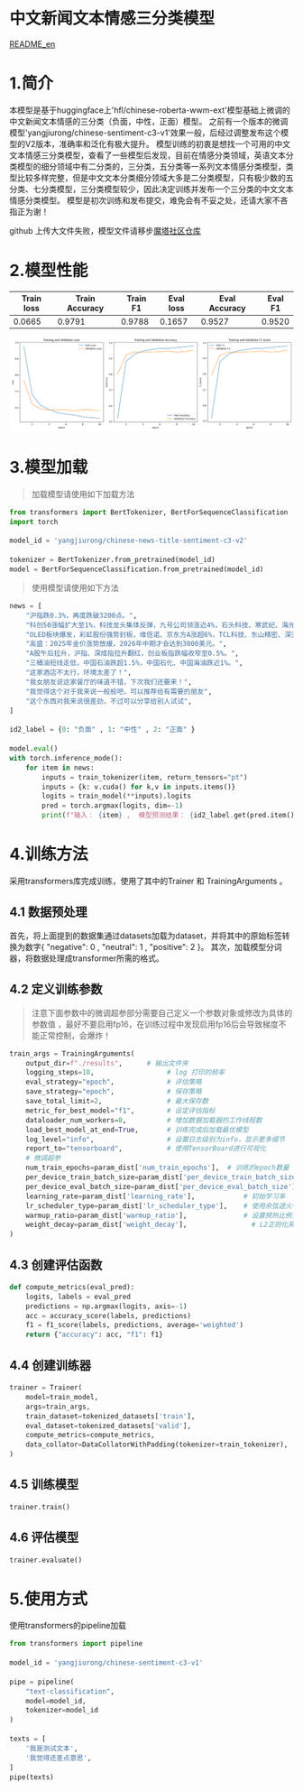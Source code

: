 # 中文新闻文本情感三分类模型

[README_en](README_en.md)

# 1.简介
本模型是基于huggingface上'hfl/chinese-roberta-wwm-ext'模型基础上微调的中文新闻文本情感的三分类（负面，中性，正面）模型。
之前有一个版本的微调模型'yangjiurong/chinese-sentiment-c3-v1'效果一般，后经过调整发布这个模型的V2版本，准确率和泛化有极大提升。
模型训练的初衷是想找一个可用的中文文本情感三分类模型，查看了一些模型后发现，目前在情感分类领域，英语文本分类模型的细分领域中有二分类的，三分类，五分类等一系列文本情感分类模型，类型比较多样完整，但是中文文本分类细分领域大多是二分类模型，只有极少数的五分类、七分类模型，三分类模型较少，因此决定训练并发布一个三分类的中文文本情感分类模型。
模型是初次训练和发布提交，难免会有不妥之处，还请大家不吝指正为谢！

github 上传大文件失败，模型文件请移步[魔塔社区仓库](https://modelscope.cn/models/yangjiurong/chinese-news-title-sentiment-c3-v2/summary)

# 2.模型性能
|Train loss | Train Accuracy | Train F1 | Eval loss | Eval Accuracy | Eval F1 |
|--|--|--|--|--|--|
|0.0665	| 0.9791 |	0.9788 |	0.1657 | 0.9527 | 0.9520 |

![训练趋势图](description/train_trend_chart.png)

# 3.模型加载
> 加载模型请使用如下加载方法
```python
from transformers import BertTokenizer, BertForSequenceClassification
import torch

model_id = 'yangjiurong/chinese-news-title-sentiment-c3-v2'

tokenizer = BertTokenizer.from_pretrained(model_id)
model = BertForSequenceClassification.from_pretrained(model_id)
```
> 使用模型请使用如下方法
```python
news = [
    "沪指跌0.3%，再度跌破3200点。",
    "科创50涨幅扩大至1%，科技龙头集体反弹，九号公司领涨近4%，石头科技、寒武纪、海光信息涨幅居前。",
    "OLED板块爆发，彩虹股份强势封板，维信诺、京东方A涨超6%，TCL科技、东山精密、深天马A放量拉升。",
    "高盛：2025年金价涨势放缓，2026年中期才会达到3000美元。",
    "A股午后拉升，沪指、深成指拉升翻红，创业板指跌幅收窄至0.5%。",
    "三桶油短线走低，中国石油跌超1.5%，中国石化、中国海油跌近1%。",
    "这家酒店不太行，环境太差了！",
    "我女朋友说这家餐厅的味道不错，下次我们还要来！",
    "我觉得这个对于我来说一般般吧，可以推荐给有需要的朋友",
    "这个东西对我来说很差劲，不过可以分享给别人试试",
]

id2_label = {0: "负面" , 1: "中性" , 2: "正面" }

model.eval()
with torch.inference_mode():
    for item in news:
        inputs = train_tokenizer(item, return_tensors="pt")
        inputs = {k: v.cuda() for k,v in inputs.items()}
        logits = train_model(**inputs).logits
        pred = torch.argmax(logits, dim=-1)
        print(f"输入： {item} ,  模型预测结果： {id2_label.get(pred.item())}")   
```

# 4.训练方法
采用transformers库完成训练，使用了其中的Trainer 和 TrainingArguments 。

## 4.1 数据预处理
首先，将上面提到的数据集通过datasets加载为dataset，并将其中的原始标签转换为数字{ "negative": 0 , "neutral": 1 , "positive": 2 }。
其次，加载模型分词器，将数据处理成transformer所需的格式。

## 4.2 定义训练参数

> 注意下面参数中的微调超参部分需要自己定义一个参数对象或修改为具体的参数值
> ，最好不要启用fp16，在训练过程中发现启用fp16后会导致梯度不能正常控制，会爆炸！

```python
train_args = TrainingArguments(
    output_dir=f"./results",      # 输出文件夹
    logging_steps=10,                  # log 打印的频率
    eval_strategy="epoch",             # 评估策略
    save_strategy="epoch",             # 保存策略
    save_total_limit=2,                # 最大保存数
    metric_for_best_model="f1",        # 设定评估指标
    dataloader_num_workers=8,          # 增加数据加载器的工作线程数
    load_best_model_at_end=True,       # 训练完成后加载最优模型
    log_level="info",                  # 设置日志级别为info，显示更多细节
    report_to="tensorboard",           # 使用TensorBoard进行可视化
    # 微调超参
    num_train_epochs=param_dist['num_train_epochs'],  # 训练的epoch数量（可以设置更高，结合早停法使用）
    per_device_train_batch_size=param_dist['per_device_train_batch_size'],   # 训练时的batch_size
    per_device_eval_batch_size=param_dist['per_device_eval_batch_size'],     # 验证时的batch_size
    learning_rate=param_dist['learning_rate'],            # 初始学习率
    lr_scheduler_type=param_dist['lr_scheduler_type'],    # 使用余弦退火学习率调度器    
    warmup_ratio=param_dist['warmup_ratio'],              # 设置预热比例，避免学习率过快下降
    weight_decay=param_dist['weight_decay'],                # L2正则化系数
)
```

## 4.3 创建评估函数
```python
def compute_metrics(eval_pred):
    logits, labels = eval_pred
    predictions = np.argmax(logits, axis=-1)
    acc = accuracy_score(labels, predictions)
    f1 = f1_score(labels, predictions, average='weighted')
    return {"accuracy": acc, "f1": f1}
```

## 4.4 创建训练器
```python
trainer = Trainer(
    model=train_model,                                                 # 模型实例
    args=train_args,                                                   # 上面定义的训练参数
    train_dataset=tokenized_datasets['train'],                         # 训练数据集
    eval_dataset=tokenized_datasets['valid'],                          # 验证数据集
    compute_metrics=compute_metrics,                                       # 评估函数
    data_collator=DataCollatorWithPadding(tokenizer=train_tokenizer),  # 批量加载器
)
```

## 4.5 训练模型
```python
trainer.train()
```

## 4.6 评估模型
```python
trainer.evaluate()
```


# 5.使用方式
使用transformers的pipeline加载
```python
from transformers import pipeline

model_id = 'yangjiurong/chinese-sentiment-c3-v1'

pipe = pipeline(
    "text-classification",
    model=model_id,
    tokenizer=model_id
)

texts = [
    '我是测试文本',
    '我觉得还差点意思',
]
pipe(texts)
```
